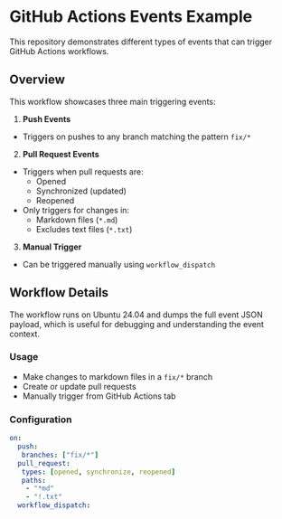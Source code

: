 # GitHub Actions Events Example
This repository demonstrates different types of events that can trigger GitHub Actions workflows.

## Overview

This workflow showcases three main triggering events:

1. **Push Events**
  - Triggers on pushes to any branch matching the pattern `fix/*`

2. **Pull Request Events**
  - Triggers when pull requests are:
    - Opened
    - Synchronized (updated)
    - Reopened
  - Only triggers for changes in:
    - Markdown files (`*.md`)
    - Excludes text files (`*.txt`)

3. **Manual Trigger**
  - Can be triggered manually using `workflow_dispatch`

## Workflow Details

The workflow runs on Ubuntu 24.04 and dumps the full event JSON payload, which is useful for debugging and understanding the event context.

### Usage

- Make changes to markdown files in a `fix/*` branch
- Create or update pull requests
- Manually trigger from GitHub Actions tab

### Configuration

```yaml
on:
  push:
   branches: ["fix/*"]
  pull_request:
   types: [opened, synchronize, reopened]
   paths:
    - "*md"
    - "!.txt"
  workflow_dispatch:
```